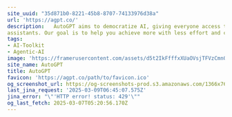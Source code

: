 ```yaml
---
site_uuid: "35d871b0-8221-45b8-8707-74133976d38a"
url: 'https://agpt.co/'
description:   AutoGPT aims to democratize AI, giving everyone access to powerful digital
assistants. Our goal is to help you achieve more with less effort and cost.
tags:
- AI-Toolkit
- Agentic-AI
image: 'https://framerusercontent.com/assets/d5t2IkFfffxXUaOVsjTFVzCmnQ.png'
site_name: AutoGPT
title: AutoGPT
favicon: 'https://agpt.co/path/to/favicon.ico'
og_screenshot_url: https://og-screenshots-prod.s3.amazonaws.com/1366x768/80/false/2ce7c1f399a06ecc9017f17e0c1ae1f59a5b8fd960d075a4b0e92d59abdb9ea2.jpeg
last_jina_request: '2025-03-09T06:45:07.575Z'
jina_error: "\"'HTTP error! status: 429'\""
og_last_fetch: 2025-03-07T05:20:56.170Z
---
```


